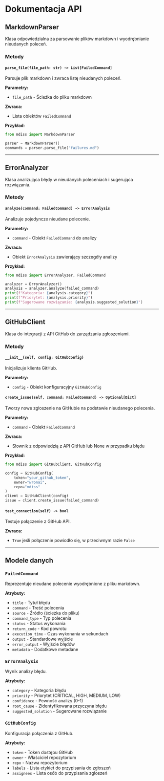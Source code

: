 # Dokumentacja API

## MarkdownParser

Klasa odpowiedzialna za parsowanie plików markdown i wyodrębnianie nieudanych poleceń.

### Metody

#### `parse_file(file_path: str) -> List[FailedCommand]`

Parsuje plik markdown i zwraca listę nieudanych poleceń.

**Parametry:**
- `file_path` - Ścieżka do pliku markdown

**Zwraca:**
- Lista obiektów `FailedCommand`

**Przykład:**
```python
from mdiss import MarkdownParser

parser = MarkdownParser()
commands = parser.parse_file("failures.md")
```

---

## ErrorAnalyzer

Klasa analizująca błędy w nieudanych poleceniach i sugerująca rozwiązania.

### Metody

#### `analyze(command: FailedCommand) -> ErrorAnalysis`

Analizuje pojedyncze nieudane polecenie.

**Parametry:**
- `command` - Obiekt `FailedCommand` do analizy

**Zwraca:**
- Obiekt `ErrorAnalysis` zawierający szczegóły analizy

**Przykład:**
```python
from mdiss import ErrorAnalyzer, FailedCommand

analyzer = ErrorAnalyzer()
analysis = analyzer.analyze(failed_command)
print(f"Kategoria: {analysis.category}")
print(f"Priorytet: {analysis.priority}")
print(f"Sugerowane rozwiązanie: {analysis.suggested_solution}")
```

---

## GitHubClient

Klasa do integracji z API GitHub do zarządzania zgłoszeniami.

### Metody

#### `__init__(self, config: GitHubConfig)`

Inicjalizuje klienta GitHub.

**Parametry:**
- `config` - Obiekt konfiguracyjny `GitHubConfig`

#### `create_issue(self, command: FailedCommand) -> Optional[Dict]`

Tworzy nowe zgłoszenie na GitHubie na podstawie nieudanego polecenia.

**Parametry:**
- `command` - Obiekt `FailedCommand`

**Zwraca:**
- Słownik z odpowiedzią z API GitHub lub None w przypadku błędu

**Przykład:**
```python
from mdiss import GitHubClient, GitHubConfig

config = GitHubConfig(
    token="your_github_token",
    owner="wronai",
    repo="mdiss"
)
client = GitHubClient(config)
issue = client.create_issue(failed_command)
```

#### `test_connection(self) -> bool`

Testuje połączenie z GitHub API.

**Zwraca:**
- `True` jeśli połączenie powiodło się, w przeciwnym razie `False`

---

## Modele danych

### `FailedCommand`

Reprezentuje nieudane polecenie wyodrębnione z pliku markdown.

**Atrybuty:**
- `title` - Tytuł błędu
- `command` - Treść polecenia
- `source` - Źródło (ścieżka do pliku)
- `command_type` - Typ polecenia
- `status` - Status wykonania
- `return_code` - Kod powrotu
- `execution_time` - Czas wykonania w sekundach
- `output` - Standardowe wyjście
- `error_output` - Wyjście błędów
- `metadata` - Dodatkowe metadane

### `ErrorAnalysis`

Wynik analizy błędu.

**Atrybuty:**
- `category` - Kategoria błędu
- `priority` - Priorytet (CRITICAL, HIGH, MEDIUM, LOW)
- `confidence` - Pewność analizy (0-1)
- `root_cause` - Zidentyfikowana przyczyna błędu
- `suggested_solution` - Sugerowane rozwiązanie

### `GitHubConfig`

Konfiguracja połączenia z GitHub.

**Atrybuty:**
- `token` - Token dostępu GitHub
- `owner` - Właściciel repozytorium
- `repo` - Nazwa repozytorium
- `labels` - Lista etykiet do przypisania do zgłoszeń
- `assignees` - Lista osób do przypisania zgłoszeń